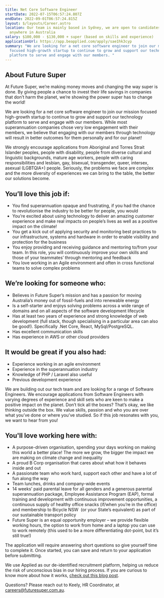 ```yaml
---
title: Net Core Software Engineer
startDate: 2022-07-15T06:57:24.807Z
endDate: 2022-09-01T06:57:24.815Z
layout: $/layouts/Career.astro
location: Our team is mainly based in Sydney, we are open to candidates from
  anywhere in Australia
salary: $100,000 - $130,000 + super (based on skills and experience)
applicationUrl: https://app.beapplied.com/apply/sae1hk3cyp
summary: "We are looking for a net core software engineer to join our mission
  focused high-growth startup to continue to grow and support our technology
  platform to serve and engage with our members. "
---
```

## About Future Super

At Future Super, we’re making money moves and changing the way super is done. By giving people a chance to invest their life savings in companies that don’t harm the planet, we’re showing the power super has to change the world! 

We are looking for a net core software engineer to join our mission focused high-growth startup to continue to grow and support our technology platform to serve and engage with our members. While most superannuation companies chose very low engagement with their members, we believe that engaging with our members through technology will result in better outcomes for them personally and for our planet!

We strongly encourage applications from Aboriginal and Torres Strait Islander peoples, people with disability, people from diverse cultural and linguistic backgrounds, mature age workers, people with caring responsibilities and lesbian, gay, bisexual, transgender, queer, intersex, asexual (LGBTQIA+) people. Seriously, the problems we face are complex and the more diversity of experiences we can bring to the table, the better our solutions become.

## You’ll love this job if:

* You find superannuation opaque and frustrating, if you had the chance to revolutionise the industry to be better for people, you would 
* You’re excited about using technology to deliver an amazing customer experience and make real impacts on people’s lives as well as a positive impact on the climate!
* You get a kick out of applying security and monitoring best practices to our infrastructure, systems and hardware in order to enable visibility and protection for the business
* You enjoy providing and receiving guidance and mentoring to/from your team. In this role, you will continuously improve your own skills and those of your teammates’ through mentoring and feedback
* You love working in an Agile environment and often in cross functional teams to solve complex problems

## We’re looking for someone who:

* Believes in Future Super’s mission and has a passion for moving Australia’s money out of fossil-fuels and into renewable energy 
* Is a self-starter and enjoys solving problems across a wide range of domains and on all aspects of the software development lifecycle
* Has at least two years of experience and strong knowledge of web development (full stack, though specialising in a particular area can also be good!). Specifically .Net Core, React, MySql/PostgreSQL.
* Has excellent communication skills
* Has experience in AWS or other cloud providers

## It would be great if you also had:

* Experience working in an agile environment
* Experience in the superannuation industry
* Knowledge of PHP / Laravel also useful
* Previous development experience

We are building out our tech team and are looking for a range of Software Engineers. We encourage applications from Software Engineers with varying degrees of experience and skill sets who are keen to make a positive impact on the planet. Don’t tick all the boxes? That’s okay, we like thinking outside the box. We value skills, passion and who you are over what you’ve done or where you’ve studied. So if this job resonates with you, we want to hear from you!

## You'll love working here with:

* A purpose-driven organisation, spending your days working on making this world a better place! The more we grow, the bigger the impact we are making on climate change and inequality
* A proud B Corp organisation that cares about what how it behaves inside and out
* A passionate team who work hard, support each other and have a lot of fun along the way
* Team lunches, drinks and company-wide events
* 14 weeks’ paid parental leave for all genders and a generous parental superannuation package, Employee Assistance Program (EAP), formal training and development with continuous improvement opportunities, a continuous supply of healthy office snacks (if/when you’re in the office) and membership to Bicycle NSW  (or your State’s equivalent) as part of our sustainable transport policy
* Future Super is an equal opportunity employer – we provide flexible working hours, the option to work from home and a laptop you can use to work remotely (this used to be a more differentiating dot-point, but it’s still true!)

The application will require answering short questions so give yourself time to complete it. Once started, you can save and return to your application before submitting.

We use Applied as our de-identified recruitment platform, helping us reduce the risk of unconscious bias in our hiring process. If you are curious to know more about how it works, [check out this blog post](https://www.linkedin.com/pulse/how-de-identified-recruitment-improving-diversity-our-veronica/?trackingId=0MnwcX%2BBRQSOTl0oogaIbA%3D%3D).

Questions? Please reach out to Keely, HR Coordinator, at careers@futuresuper.com.au.